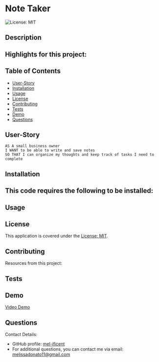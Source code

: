 # Note Taker

![License: MIT](https://img.shields.io/badge/License-MIT-yellow.svg)

## Description


Highlights for this project:
- 

## Table of Contents
- [User-Story](#user-story)
- [Installation](#installation)
- [Usage](#usage)
- [License](#license)
- [Contributing](#contributing)
- [Tests](#tests)
- [Demo](#demo)
- [Questions](#questions)

## User-Story

```
AS A small business owner
I WANT to be able to write and save notes
SO THAT I can organize my thoughts and keep track of tasks I need to complete
```
## Installation
This code requires the following to be installed:
- 


## Usage


## License
This application is covered under the [License: MIT](https://opensource.org/licenses/MIT).


## Contributing
Resources from this project:



## Tests


## Demo
[Video Demo]()


## Questions
Contact Details:

- GitHub profile: [mel-ificent](https://github.com/mel-ificent)
- For additional questions, you can contact me via email: melissadonato11@gmail.com